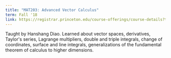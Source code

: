 ```yaml
---
title: "MAT203: Advanced Vector Calculus"
term: Fall '18
link: https://registrar.princeton.edu/course-offerings/course-details?term=1192&courseid=004151
---
```


Taught by Hanshang Diao. Learned about vector spaces, derivatives, Taylor's series, Lagrange multipliers, double and triple integrals, change of coordinates, surface and line integrals, generalizations of the fundamental theorem of calculus to higher dimensions. 
